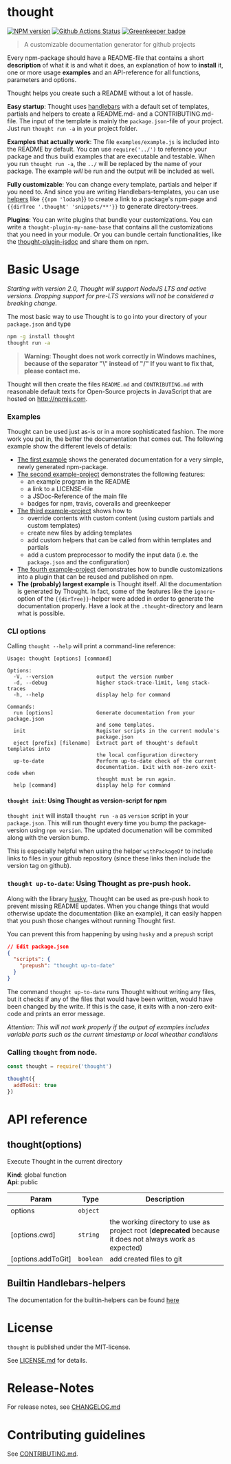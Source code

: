 # thought 

[![NPM version](https://img.shields.io/npm/v/thought.svg)](https://npmjs.com/package/thought)
[![Github Actions Status](https://github.com/nknapp/thought/actions/workflows/ci.yml/badge.svg?branch=master)](https://github.com/nknapp/thought/actions/workflows/ci.yml)
[![Greenkeeper badge](https://badges.greenkeeper.io/nknapp/thought.svg)](https://greenkeeper.io/)

> A customizable documentation generator for github projects

Every npm-package should have a README-file that contains a short **description** of what it is and what it does, an 
explanation of how to **install** it, one or more usage **examples** and an API-reference 
for all functions, parameters and options.

Thought helps you create such a README without a lot of hassle.

**Easy startup**: Thought uses [handlebars](https://npmjs.com/package/handlebars) with a default set of templates, partials and helpers to create a
README.md- and a CONTRIBUTING.md-file. The input of the template is mainly the `package.json`-file of your project.
Just run `thought run -a` in your project folder.

**Examples that actually work**: The file `examples/example.js` is included into the README by default. You can use `require('../')` to 
reference your package and thus build examples that are executable and testable. When you run `thought run -a`, the
`../` will be replaced by the name of your package. The example *will* be run and the output will be included as well.

**Fully customizable**: You can change every template, partials and helper if you need to. And since you are writing 
Handlebars-templates, you can use [helpers](docs/helpers.md) like `{{npm 'lodash`\}}
to create a link to a package's npm-page and `{{dirTree '.thought' 'snippets/**'}}` to generate directory-trees.

**Plugins**: You can write plugins that bundle your customizations. You can write a `thought-plugin-my-name-base`
that contains all the customizations that you need in your module. Or you can bundle certain functionalities, like
the [thought-plugin-jsdoc](https://npmjs.com/package/thought-plugin-jsdoc) and share them on npm.


# Basic Usage

*Starting with version 2.0, Thought will support NodeJS LTS and active versions. Dropping support for pre-LTS versions will not be considered a breaking change.*

The most basic way to use Thought is to go into your directory of your `package.json` and type

```bash
npm -g install thought
thought run -a
```

> **Warning: Thought does not work correctly in Windows machines, because of the separator
> "\\" instead of "/"
> If you want to fix that, please contact me.**

Thought will then create the files `README.md` and `CONTRIBUTING.md` with reasonable default texts for Open-Source
projects in JavaScript that are hosted on http://npmjs.com. 

### Examples

Thought can be used just as-is or in a more sophisticated fashion. The more work you put in, the better 
the documentation that comes out. The following example show the different levels of details:

* [The first example](docs/example-project-1-simple.md) shows the generated documentation for
  a very simple, newly generated npm-package.
* [The second example-project](docs/example-project-2-example-license-jsdoc-badges.md) 
  demonstrates the following features:
  * an example program in the README
  * a link to a LICENSE-file
  * a JSDoc-Reference of the main file
  * badges for npm, travis, coveralls and greenkeeper
* [The third example-project](docs/example-project-3-templates-partials-helpers-preprocessor.md) shows how to
  * override contents with custom content (using custom partials and custom templates)
  * create new files by adding templates
  * add custom helpers that can be called from within templates and partials
  * add a custom preprocessor to modify the input data (i.e. the `package.json` and
    the configuration)
* [The fourth example-project](docs/example-project-4-writing-plugins.md) demonstrates
  how to bundle customizations into a plugin that can be reused and published on npm.
* **The (probably) largest example** is Thought itself. All the documentation is generated by Thought. 
  In fact, some of the features like the `ignore`-option of the `{{dirTree}}`-helper were added in order to
  generate the documentation properly. Have a look at the `.thought`-directory and learn what is possible.

### CLI options

Calling `thought --help` will print a command-line reference:

```
Usage: thought [options] [command]

Options:
  -V, --version              output the version number
  -d, --debug                higher stack-trace-limit, long stack-traces
  -h, --help                 display help for command

Commands:
  run [options]              Generate documentation from your package.json
                             and some templates.
  init                       Register scripts in the current module's
                             package.json
  eject [prefix] [filename]  Extract part of thought's default templates into
                             the local configuration directory
  up-to-date                 Perform up-to-date check of the current
                             documentation. Exit with non-zero exit-code when
                             thought must be run again.
  help [command]             display help for command
```

#### `thought init`: Using Thought as version-script for npm

`thought init` will install `thought run -a` as `version` script in your `package.json`.
This will run thought every time you bump the package-version using `npm version`. 
The updated documenation will be commited along with the version bump.

This is especially helpful when using the helper `withPackageOf` to include links to files
in your github repository (since these links then include the version tag on github).

### `thought up-to-date`: Using Thought as pre-push hook.

Along with the library [husky](https://npmjs.com/package/husky), Thought can be used as pre-push hook to prevent missing
README updates. When you change things that would otherwise update the documentation (like an example),
it can easily happen that you push those changes without running Thought first.

You can prevent this from happening by using `husky` and a `prepush` script

```json
// Edit package.json
{
  "scripts": {
    "prepush": "thought up-to-date"
  }
}
```

The command `thought up-to-date` runs Thought without writing any files, but it checks if any of the
files that would have been written, would have been changed by the write. If this is the case, it exits with a
non-zero exit-code and prints an error message.

*Attention: This will not work properly if the output of examples includes variable parts such as the current timestamp or local wheather conditions*


### Calling `thought` from node.

```js
const thought = require('thought')

thought({
  addToGit: true
})
```





                                                 
# API reference

<a name="thought"></a>

## thought(options)
Execute Thought in the current directory

**Kind**: global function  
**Api**: public  

| Param | Type | Description |
| --- | --- | --- |
| options | <code>object</code> |  |
| [options.cwd] | <code>string</code> | the working directory to use as project root (**deprecated** because it does not always  work as expected) |
| [options.addToGit] | <code>boolean</code> | add created files to git |



## Builtin Handlebars-helpers

The documentation for the builtin-helpers can be found [here](docs/helpers.md)


# License

`thought` is published under the MIT-license.

See [LICENSE.md](LICENSE.md) for details.


# Release-Notes
 
For release notes, see [CHANGELOG.md](CHANGELOG.md)
 
# Contributing guidelines

See [CONTRIBUTING.md](CONTRIBUTING.md).